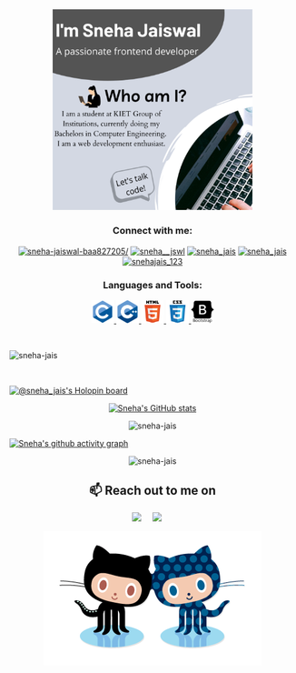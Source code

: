  <div align="center"> 
 <img src="https://github.com/Sneha-jais/sneha-jais/blob/main/I'm%20Sneha-jaiswal.png" width="70%">
 </div> 
  <h3 align="center">Connect with me:</h3>
<p align="center"> <a href="https://linkedin.com/in/sneha-jaiswal-baa827205/" target="_blank"><img align="center" src="https://raw.githubusercontent.com/rahuldkjain/github-profile-readme-generator/master/src/images/icons/Social/linked-in-alt.svg" alt="sneha-jaiswal-baa827205/" height="30" width="40" /></a>
<a href="https://github.com/Sneha-jais/" target="_blank"><img align="center" src="https://raw.githubusercontent.com/rahuldkjain/github-profile-readme-generator/master/src/images/icons/Social/github.svg" alt="sneha__jswl" height="30" width="40" /></a>
<a href="https://www.leetcode.com/sneha_jais" target="_blank"><img align="center" src="https://raw.githubusercontent.com/rahuldkjain/github-profile-readme-generator/master/src/images/icons/Social/leet-code.svg" alt="sneha_jais" height="30" width="40" /></a>
<a href="https://www.hackerrank.com/sneha_jais" target="_blank"><img align="center" src="https://raw.githubusercontent.com/rahuldkjain/github-profile-readme-generator/master/src/images/icons/Social/hackerrank.svg" alt="sneha_jais" height="30" width="40" /></a>
<a href="https://www.codechef.com/users/snehajais_123" target="_blank"><img align="center" src="https://cdn.jsdelivr.net/npm/simple-icons@3.1.0/icons/codechef.svg" alt="snehajais_123" height="30" width="40" /></a>
</p>

<h3 align="center">Languages and Tools:</h3>
<p align="center"><a href="https://www.cprogramming.com/" target="_blank" rel="noreferrer"> <img src="https://raw.githubusercontent.com/devicons/devicon/master/icons/c/c-original.svg" alt="c" width="40" height="40"/> </a> <a href="https://www.w3schools.com/cpp/" target="_blank" rel="noreferrer"> <img src="https://raw.githubusercontent.com/devicons/devicon/master/icons/cplusplus/cplusplus-original.svg" alt="cplusplus" width="40" height="40"/> </a>  <a href="https://www.w3.org/html/" target="_blank" rel="noreferrer"> <img src="https://raw.githubusercontent.com/devicons/devicon/master/icons/html5/html5-original-wordmark.svg" alt="html5" width="40" height="40"/> </a>  <a href="https://www.w3schools.com/css/" target="_blank" rel="noreferrer"> <img src="https://raw.githubusercontent.com/devicons/devicon/master/icons/css3/css3-original-wordmark.svg" alt="css3" width="40" height="40"/> </a> <a href="https://getbootstrap.com" target="_blank" rel="noreferrer"> <img src="https://raw.githubusercontent.com/devicons/devicon/master/icons/bootstrap/bootstrap-plain-wordmark.svg" alt="bootstrap" width="40" height="40"/> </a>  </p>
<br>
 <p align="left"> <img src="https://komarev.com/ghpvc/?username=sneha-jais&label=Profile%20views&color=0e75b6&style=flat" alt="sneha-jais" /> </p>
 <br>
 
[![@sneha_jais's Holopin board](https://holopin.me/sneha_jais)](https://holopin.io/@sneha_jais)
   
   <div align="center">

 [![Sneha's GitHub stats](https://github-readme-stats.vercel.app/api?username=sneha-jais&theme=react)](https://github.com/sneha-jais/github-readme-stats)
 </div> 

<!--  
![github activity graph](https://activity-graph.herokuapp.com/graph?username=sneha-jais&layout=compact&hide_border=true&area=true&theme=react)
  -->

<p align="center"> <img  src="https://github-readme-streak-stats.herokuapp.com/?user=sneha-jais&theme=react" alt="sneha-jais" /></p>
<!-- 
[![Sneha's github activity graph](https://github-readme-activity-graph.cyclic.app/graph?username=sneha-jais&theme=react)](https://github.com/sneha-jais/github-readme-activity-graph) -->

[![Sneha's github activity graph](https://github-readme-activity-graph.vercel.app/graph?username=sneha-jais&bg_color=040112&color=3c8bec&line=3c8bec&point=3c8bec&area=true&hide_border=true)](https://github.com/ashutosh00710/github-readme-activity-graph)

<p align="center"> <img  src="https://metrics.lecoq.io/sneha-jais" alt="sneha-jais" /></p>

<h2 align="center">📫 Reach out to me on</h2>
<p align="center">
  <a target="_blank" href="https://www.linkedin.com/in/sneha-jaiswal-baa827205/"><img src="https://img.shields.io/badge/linkedin-%230077B5.svg?&style=for-the-badge&logo=linkedin&logoColor=white" /></a>&nbsp;&nbsp;&nbsp;&nbsp;
  <a href="mailto:snehajais0307@gmail.com"><img src="https://img.shields.io/badge/gmail-%23D14836.svg?&style=for-the-badge&logo=gmail&logoColor=white" /></a>
  &nbsp;&nbsp;&nbsp;&nbsp;  
</p>

<p align="center">
    <a href="https://github.com/Sneha-jais/sneha-jais/blob/main/forkit.gif"><img src="forkit.gif "/></a> 
</p>

